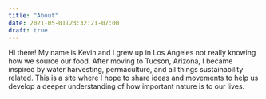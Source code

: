 ```yaml
---
title: "About"
date: 2021-05-01T23:32:21-07:00
draft: true
---
```


Hi there! My name is Kevin and I grew up in Los Angeles not really knowing how we source our food. After moving to Tucson, Arizona, I became inspired by water harvesting, permaculture, and all things sustainability related. This is a site where I hope to share ideas and movements to help us develop a deeper understanding of how important nature is to our lives.